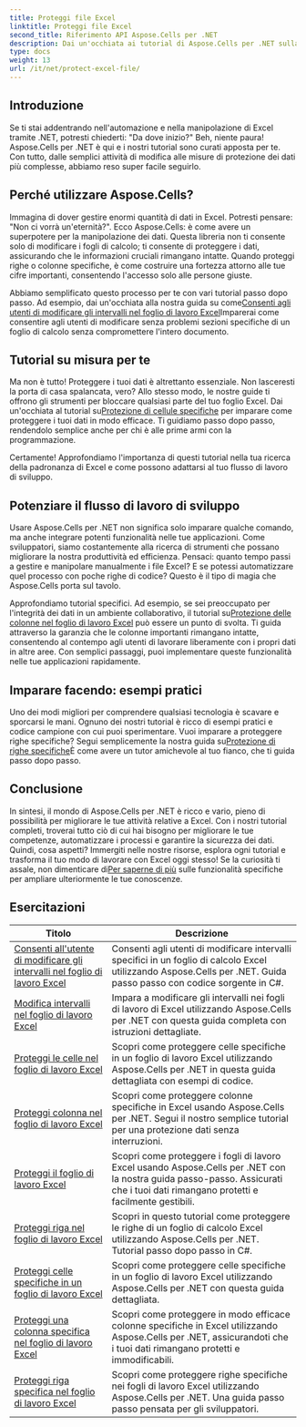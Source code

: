 ```yaml
---
title: Proteggi file Excel
linktitle: Proteggi file Excel
second_title: Riferimento API Aspose.Cells per .NET
description: Dai un'occhiata ai tutorial di Aspose.Cells per .NET sulla protezione dei file Excel. Scopri come proteggere i tuoi dati riservati con C#.
type: docs
weight: 13
url: /it/net/protect-excel-file/
---
```

## Introduzione

Se ti stai addentrando nell'automazione e nella manipolazione di Excel tramite .NET, potresti chiederti: "Da dove inizio?" Beh, niente paura! Aspose.Cells per .NET è qui e i nostri tutorial sono curati apposta per te. Con tutto, dalle semplici attività di modifica alle misure di protezione dei dati più complesse, abbiamo reso super facile seguirlo.

## Perché utilizzare Aspose.Cells?

Immagina di dover gestire enormi quantità di dati in Excel. Potresti pensare: "Non ci vorrà un'eternità?". Ecco Aspose.Cells: è come avere un superpotere per la manipolazione dei dati. Questa libreria non ti consente solo di modificare i fogli di calcolo; ti consente di proteggere i dati, assicurando che le informazioni cruciali rimangano intatte. Quando proteggi righe o colonne specifiche, è come costruire una fortezza attorno alle tue cifre importanti, consentendo l'accesso solo alle persone giuste. 

 Abbiamo semplificato questo processo per te con vari tutorial passo dopo passo. Ad esempio, dai un'occhiata alla nostra guida su come[Consenti agli utenti di modificare gli intervalli nel foglio di lavoro Excel](./allow-user-to-edit-ranges-in-excel-worksheet/)Imparerai come consentire agli utenti di modificare senza problemi sezioni specifiche di un foglio di calcolo senza compromettere l'intero documento. 

## Tutorial su misura per te

Ma non è tutto! Proteggere i tuoi dati è altrettanto essenziale. Non lasceresti la porta di casa spalancata, vero? Allo stesso modo, le nostre guide ti offrono gli strumenti per bloccare qualsiasi parte del tuo foglio Excel. Dai un'occhiata al tutorial su[Protezione di cellule specifiche](./protect-specific-cells-in-a-excel-worksheet/) per imparare come proteggere i tuoi dati in modo efficace. Ti guidiamo passo dopo passo, rendendolo semplice anche per chi è alle prime armi con la programmazione.

Certamente! Approfondiamo l'importanza di questi tutorial nella tua ricerca della padronanza di Excel e come possono adattarsi al tuo flusso di lavoro di sviluppo.

## Potenziare il flusso di lavoro di sviluppo 

Usare Aspose.Cells per .NET non significa solo imparare qualche comando, ma anche integrare potenti funzionalità nelle tue applicazioni. Come sviluppatori, siamo costantemente alla ricerca di strumenti che possano migliorare la nostra produttività ed efficienza. Pensaci: quanto tempo passi a gestire e manipolare manualmente i file Excel? E se potessi automatizzare quel processo con poche righe di codice? Questo è il tipo di magia che Aspose.Cells porta sul tavolo.

 Approfondiamo tutorial specifici. Ad esempio, se sei preoccupato per l'integrità dei dati in un ambiente collaborativo, il tutorial su[Protezione delle colonne nel foglio di lavoro Excel](./protect-column-in-excel-worksheet/) può essere un punto di svolta. Ti guida attraverso la garanzia che le colonne importanti rimangano intatte, consentendo al contempo agli utenti di lavorare liberamente con i propri dati in altre aree. Con semplici passaggi, puoi implementare queste funzionalità nelle tue applicazioni rapidamente.

## Imparare facendo: esempi pratici 

Uno dei modi migliori per comprendere qualsiasi tecnologia è scavare e sporcarsi le mani. Ognuno dei nostri tutorial è ricco di esempi pratici e codice campione con cui puoi sperimentare. Vuoi imparare a proteggere righe specifiche? Segui semplicemente la nostra guida su[Protezione di righe specifiche](./protect-specific-row-in-excel-worksheet/)È come avere un tutor amichevole al tuo fianco, che ti guida passo dopo passo. 

## Conclusione

 In sintesi, il mondo di Aspose.Cells per .NET è ricco e vario, pieno di possibilità per migliorare le tue attività relative a Excel. Con i nostri tutorial completi, troverai tutto ciò di cui hai bisogno per migliorare le tue competenze, automatizzare i processi e garantire la sicurezza dei dati. Quindi, cosa aspetti? Immergiti nelle nostre risorse, esplora ogni tutorial e trasforma il tuo modo di lavorare con Excel oggi stesso! Se la curiosità ti assale, non dimenticare di[Per saperne di più](./protect-excel-worksheet/) sulle funzionalità specifiche per ampliare ulteriormente le tue conoscenze.



## Esercitazioni 
| Titolo | Descrizione |
| --- | --- |
| [Consenti all'utente di modificare gli intervalli nel foglio di lavoro Excel](./allow-user-to-edit-ranges-in-excel-worksheet/) | Consenti agli utenti di modificare intervalli specifici in un foglio di calcolo Excel utilizzando Aspose.Cells per .NET. Guida passo passo con codice sorgente in C#. |  
| [Modifica intervalli nel foglio di lavoro Excel](./edit-ranges-in-excel-worksheet/) | Impara a modificare gli intervalli nei fogli di lavoro di Excel utilizzando Aspose.Cells per .NET con questa guida completa con istruzioni dettagliate. |  
| [Proteggi le celle nel foglio di lavoro Excel](./protect-cells-in-excel-worksheet/) | Scopri come proteggere celle specifiche in un foglio di lavoro Excel utilizzando Aspose.Cells per .NET in questa guida dettagliata con esempi di codice. |  
| [Proteggi colonna nel foglio di lavoro Excel](./protect-column-in-excel-worksheet/) | Scopri come proteggere colonne specifiche in Excel usando Aspose.Cells per .NET. Segui il nostro semplice tutorial per una protezione dati senza interruzioni. |  
| [Proteggi il foglio di lavoro Excel](./protect-excel-worksheet/) | Scopri come proteggere i fogli di lavoro Excel usando Aspose.Cells per .NET con la nostra guida passo-passo. Assicurati che i tuoi dati rimangano protetti e facilmente gestibili. |  
| [Proteggi riga nel foglio di lavoro Excel](./protect-row-in-excel-worksheet/) | Scopri in questo tutorial come proteggere le righe di un foglio di calcolo Excel utilizzando Aspose.Cells per .NET. Tutorial passo dopo passo in C#. |  
| [Proteggi celle specifiche in un foglio di lavoro Excel](./protect-specific-cells-in-a-excel-worksheet/) | Scopri come proteggere celle specifiche in un foglio di lavoro Excel utilizzando Aspose.Cells per .NET con questa guida dettagliata. |  
| [Proteggi una colonna specifica nel foglio di lavoro Excel](./protect-specific-column-in-excel-worksheet/) | Scopri come proteggere in modo efficace colonne specifiche in Excel utilizzando Aspose.Cells per .NET, assicurandoti che i tuoi dati rimangano protetti e immodificabili. |  
| [Proteggi riga specifica nel foglio di lavoro Excel](./protect-specific-row-in-excel-worksheet/) | Scopri come proteggere righe specifiche nei fogli di lavoro Excel utilizzando Aspose.Cells per .NET. Una guida passo passo pensata per gli sviluppatori. |  